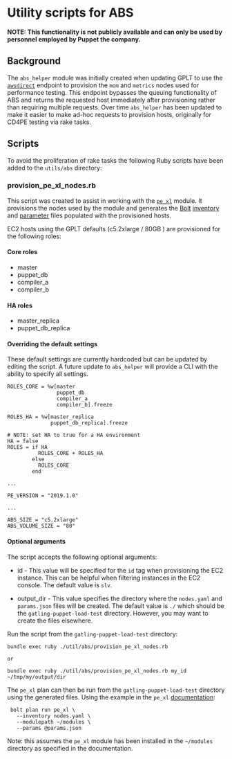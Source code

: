 # Utility scripts for ABS

**NOTE: This functionality is not publicly available and can only be used by
personnel employed by Puppet the company.**

## Background
The `abs_helper` module was initially created when updating GPLT to use the [`awsdirect`](https://github.com/puppetlabs/always-be-scheduling#apiv2awsdirect)
endpoint to provision the `mom` and `metrics` nodes used for performance testing.
This endpoint bypasses the queuing functionality of ABS and returns the requested host immediately after provisioning rather than requiring multiple requests.
Over time `abs_helper` has been updated to make it easier to make ad-hoc requests to provision hosts, originally for CD4PE testing via rake tasks.

## Scripts
To avoid the proliferation of rake tasks the following Ruby scripts have been added to the `utils/abs` directory:

### provision_pe_xl_nodes.rb
This script was created to assist in working with the [`pe_xl`](https://github.com/reidmv/reidmv-pe_xl) module.
It provisions the nodes used by the module and generates the [Bolt](https://github.com/puppetlabs/bolt) [inventory](https://puppet.com/docs/bolt/latest/inventory_file.html) and [parameter](https://puppet.com/docs/bolt/latest/writing_tasks.html#concept-21) files populated with the provisioned hosts.

EC2 hosts using the GPLT defaults (c5.2xlarge / 80GB ) are provisioned for the following roles:

#### Core roles
* master
* puppet_db
* compiler_a
* compiler_b

#### HA roles
* master_replica
* puppet_db_replica

#### Overriding the default settings
These default settings are currently hardcoded but can be updated by editing the script.
A future update to `abs_helper` will provide a CLI with the ability to specify all settings.

```
ROLES_CORE = %w[master
                puppet_db
                compiler_a
                compiler_b].freeze

ROLES_HA = %w[master_replica
              puppet_db_replica].freeze

# NOTE: set HA to true for a HA environment
HA = false
ROLES = if HA
          ROLES_CORE + ROLES_HA
        else
          ROLES_CORE
        end

...

PE_VERSION = "2019.1.0"

...

ABS_SIZE = "c5.2xlarge"
ABS_VOLUME_SIZE = "80"
```

#### Optional arguments
The script accepts the following optional arguments:
* id - This value will be specified for the `id` tag when provisioning the EC2 instance.
This can be helpful when filtering instances in the EC2 console.
The default value is `slv`.

* output_dir - This value specifies the directory where the `nodes.yaml` and `params.json` files will be created.
The default value is `./` which should be the `gatling-puppet-load-test` directory.
However, you may want to create the files elsewhere.

Run the script from the `gatling-puppet-load-test` directory:
```
bundle exec ruby ./util/abs/provision_pe_xl_nodes.rb

or

bundle exec ruby ./util/abs/provision_pe_xl_nodes.rb my_id ~/tmp/my/output/dir
```

The `pe_xl` plan can then be run from the `gatling-puppet-load-test` directory using the generated files.
Using the example in the `pe_xl` [documentation](https://github.com/reidmv/reidmv-pe_xl/blob/master/documentation/basic_usage.md#basic-usage-instructions):
```
 bolt plan run pe_xl \
   --inventory nodes.yaml \
   --modulepath ~/modules \
   --params @params.json
```

Note: this assumes the `pe_xl` module has been installed in the `~/modules` directory as specified in the documentation.

